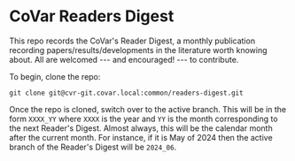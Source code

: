 # CoVar Readers Digest 

This repo records the CoVar's Reader Digest, a monthly publication recording
papers/results/developments in the literature worth knowing about.  All are
welcomed --- and encouraged! --- to contribute.  

To begin, clone the repo:

```
git clone git@cvr-git.covar.local:common/readers-digest.git
```

Once the repo is cloned, switch over to the active branch.  This will 
be in the form `XXXX_YY` where `XXXX` is the year and `YY` is the
month corresponding to the next Reader's Digest.  Almost always, this
will be the calendar month after the current month.  For instance,
if it is May of 2024 then the active branch of the Reader's Digest will 
be `2024_06`.  